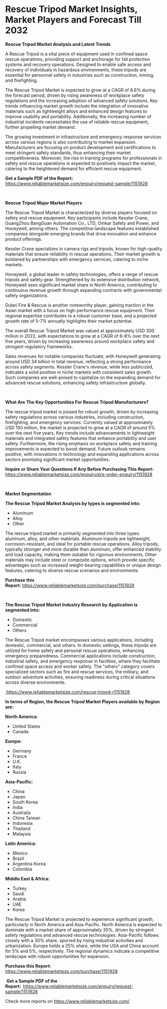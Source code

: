 <p><h1>Rescue Tripod Market Insights, Market Players and Forecast Till 2032</h1></p><p><strong>Rescue Tripod Market Analysis and Latest Trends</strong></p>
<p><p>A Rescue Tripod is a vital piece of equipment used in confined space rescue operations, providing support and anchorage for fall protection systems and recovery operations. Designed to enable safe access and recovery of individuals in hazardous environments, these tripods are essential for personnel safety in industries such as construction, mining, and firefighting.</p><p>The Rescue Tripod Market is expected to grow at a CAGR of 8.6% during the forecast period, driven by rising awareness of workplace safety regulations and the increasing adoption of advanced safety solutions. Key trends influencing market growth include the integration of innovative materials such as lightweight alloys and enhanced design features to improve usability and portability. Additionally, the increasing number of industrial incidents necessitates the use of reliable rescue equipment, further propelling market demand. </p><p>The growing investment in infrastructure and emergency response services across various regions is also contributing to market expansion. Manufacturers are focusing on product development and certifications to meet stringent safety standards, thus enhancing their market competitiveness. Moreover, the rise in training programs for professionals in safety and rescue operations is expected to positively impact the market, catering to the heightened demand for efficient rescue equipment.</p></p>
<p><strong>Get a Sample PDF of the Report:&nbsp;</strong> <a href="https://www.reliablemarketsize.com/enquiry/request-sample/1151928?utm_campaign=1904&utm_medium=2&utm_source=Github&utm_content=ia&utm_term=10042025&utm_id=rescue-tripod">https://www.reliablemarketsize.com/enquiry/request-sample/1151928</a></p>
<p>&nbsp;</p>
<p><strong>Rescue Tripod Major Market Players</strong></p>
<p><p>The Rescue Tripod Market is characterized by diverse players focused on safety and rescue equipment. Key participants include Kessler Crane, GuangZhou BangGuan Automation Co., LTD, Omkar Safety and Power, and Honeywell, among others. The competitive landscape features established companies alongside emerging brands that drive innovation and enhance product offerings.</p><p>Kessler Crane specializes in camera rigs and tripods, known for high-quality materials that ensure reliability in rescue operations. Their market growth is bolstered by partnerships with emergency services, catering to niche markets. </p><p>Honeywell, a global leader in safety technologies, offers a range of rescue tripods and safety gear. Strengthened by its extensive distribution network, Honeywell sees significant market share in North America, contributing to continuous revenue growth through expanding contracts with governmental safety organizations.</p><p>Dulari Fire & Rescue is another noteworthy player, gaining traction in the Asian market with a focus on high-performance rescue equipment. Their regional expertise contributes to a robust customer base, and a projected growth rate of 5-7% annually highlights their market potential.</p><p>The overall Rescue Tripod Market was valued at approximately USD 300 million in 2022, with expectations to grow at a CAGR of 6-8% over the next five years, driven by increasing awareness around workplace safety and stringent regulatory frameworks. </p><p>Sales revenues for notable companies fluctuate, with Honeywell generating around USD 34 billion in total revenue, reflecting a strong performance across safety segments. Kessler Crane's revenue, while less publicized, indicates a solid position in niche markets with consistent sales growth. Such companies are well-poised to capitalize on the expanding demand for advanced rescue solutions, enhancing safety infrastructure globally.</p></p>
<p>&nbsp;</p>
<p><strong>What Are The Key Opportunities For Rescue Tripod Manufacturers?</strong></p>
<p><p>The rescue tripod market is poised for robust growth, driven by increasing safety regulations across various industries, including construction, firefighting, and emergency services. Currently valued at approximately USD 150 million, the market is projected to grow at a CAGR of around 5% over the next five years. Key trends include advancements in lightweight materials and integrated safety features that enhance portability and user safety. Furthermore, the rising emphasis on workplace safety and training improvements is expected to boost demand. Future outlook remains positive, with innovations in technology and expanding applications across sectors promising significant market opportunities.</p></p>
<p><strong>Inquire or Share Your Questions If Any Before Purchasing This Report:</strong> <a href="https://www.reliablemarketsize.com/enquiry/pre-order-enquiry/1151928?utm_campaign=1904&utm_medium=2&utm_source=Github&utm_content=ia&utm_term=10042025&utm_id=rescue-tripod">https://www.reliablemarketsize.com/enquiry/pre-order-enquiry/1151928</a></p>
<p>&nbsp;</p>
<p><strong>Market Segmentation</strong></p>
<p><strong>The Rescue Tripod Market Analysis by types is segmented into:</strong></p>
<p><ul><li>Aluminum</li><li>Alloy</li><li>Other</li></ul></p>
<p><p>The rescue tripod market is primarily segmented into three types: aluminum, alloy, and other materials. Aluminum tripods are lightweight, corrosion-resistant, and ideal for portable rescue operations. Alloy tripods, typically stronger and more durable than aluminum, offer enhanced stability and load capacity, making them suitable for rigorous environments. Other materials may include steel or composite options, which provide specific advantages such as increased weight-bearing capabilities or unique design features, catering to diverse rescue scenarios and environments.</p></p>
<p><strong>Purchase this Report:&nbsp;</strong><a href="https://www.reliablemarketsize.com/purchase/1151928?utm_campaign=1904&utm_medium=2&utm_source=Github&utm_content=ia&utm_term=10042025&utm_id=rescue-tripod">https://www.reliablemarketsize.com/purchase/1151928</a></p>
<p>&nbsp;</p>
<p><strong>The Rescue Tripod Market Industry Research by Application is segmented into:</strong></p>
<p><ul><li>Domestic</li><li>Commercial</li><li>Others</li></ul></p>
<p><p>The Rescue Tripod market encompasses various applications, including domestic, commercial, and others. In domestic settings, these tripods are utilized for home safety and personal rescue operations, enhancing emergency preparedness. Commercial applications include construction, industrial safety, and emergency response in facilities, where they facilitate confined space access and worker safety. The "others" category covers specialized sectors such as fire and rescue services, the military, and outdoor adventure activities, ensuring readiness during critical situations across diverse environments.</p></p>
<p><a href="https://www.reliablemarketsize.com/rescue-tripod-r1151928?utm_campaign=1904&utm_medium=2&utm_source=Github&utm_content=ia&utm_term=10042025&utm_id=rescue-tripod">&nbsp;https://www.reliablemarketsize.com/rescue-tripod-r1151928</a></p>
<p><strong>In terms of Region, the Rescue Tripod Market Players available by Region are:</strong></p>
<p>
    <p> <strong> North America: </strong>
        <ul>
            <li>United States</li>
            <li>Canada</li>
        </ul>
        </p> 
    <p> <strong> Europe: </strong>
        <ul>
            <li>Germany</li>
            <li>France</li>
            <li>U.K.</li>
            <li>Italy</li>
            <li>Russia</li>
        </ul>
        </p> 
    <p> <strong> Asia-Pacific: </strong>
        <ul>
            <li>China</li>
            <li>Japan</li>
            <li>South Korea</li>
            <li>India</li>
            <li>Australia</li>
            <li>China Taiwan</li>
            <li>Indonesia</li>
            <li>Thailand</li>
            <li>Malaysia</li>
        </ul>
        </p> 
    <p> <strong> Latin America: </strong>
        <ul>
            <li>Mexico</li>
            <li>Brazil</li>
            <li>Argentina Korea</li>
            <li>Colombia</li>
        </ul>
        </p> 
    <p> <strong> Middle East & Africa: </strong>
        <ul>
            <li>Turkey</li>
            <li>Saudi</li>
            <li>Arabia</li>
            <li>UAE</li>
            <li>Korea</li>
        </ul>
    </p>
    </p>
<p><p>The Rescue Tripod Market is projected to experience significant growth, particularly in North America and Asia-Pacific. North America is expected to dominate with a market share of approximately 35%, driven by stringent safety regulations and advanced rescue technologies. Asia-Pacific follows closely with a 30% share, spurred by rising industrial activities and urbanization. Europe holds a 25% share, while the USA and China account for 5% and 5%, respectively. The regional dynamics indicate a competitive landscape with robust opportunities for expansion.</p></p>
<p><strong>Purchase this Report: </strong><a href="https://www.reliablemarketsize.com/purchase/1151928?utm_campaign=1904&utm_medium=2&utm_source=Github&utm_content=ia&utm_term=10042025&utm_id=rescue-tripod">https://www.reliablemarketsize.com/purchase/1151928</a></p>
<p>&nbsp;<strong>Get a Sample PDF of the Report:&nbsp;&nbsp;</strong><a href="https://www.reliablemarketsize.com/enquiry/request-sample/1151928?utm_campaign=1904&utm_medium=2&utm_source=Github&utm_content=ia&utm_term=10042025&utm_id=rescue-tripod">https://www.reliablemarketsize.com/enquiry/request-sample/1151928</a></p>
<p><strong></strong></p>
<p>Check more reports on <a href="https://www.reliablemarketsize.com/?utm_campaign=1904&utm_medium=2&utm_source=Github&utm_content=ia&utm_term=10042025&utm_id=rescue-tripod">https://www.reliablemarketsize.com/</a></p>